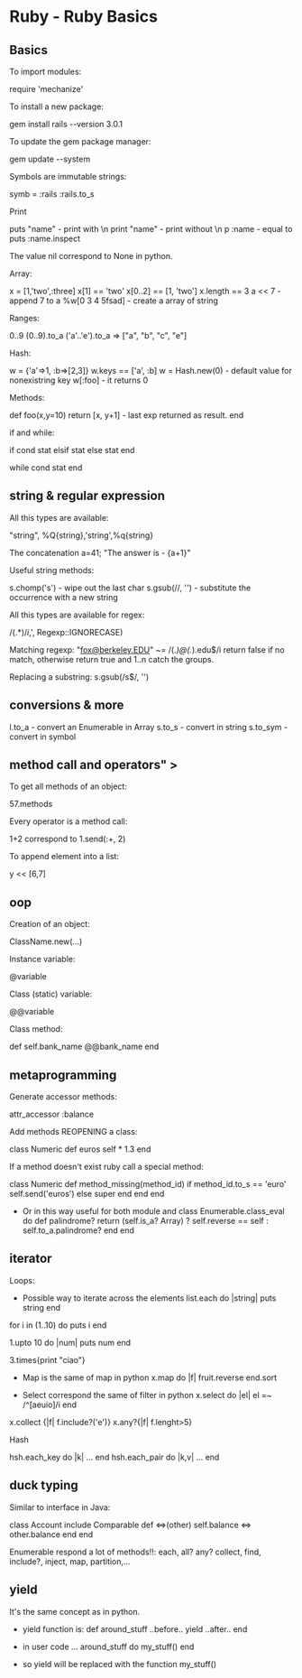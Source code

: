 # Ruby - Ruby Basics


## Basics

To import modules:

require 'mechanize'



To install a new package:

gem install rails --version 3.0.1


To update the gem package manager:

gem update --system


Symbols are immutable strings:



symb = :rails
:rails.to_s



Print



puts "name"  -  print with \n
print "name" -  print without \n
p :name  -  equal to puts :name.inspect




The value nil correspond to None in python.

Array:



x = [1,'two',:three]
x[1] == 'two'
x[0..2] == [1, 'two']
x.length == 3
a << 7 -  append 7 to a
%w[0 3 4 5fsad] -  create a array of string




Ranges:



0..9
(0..9).to_a
('a'..'e').to_a
=> ["a", "b", "c", "e"]



Hash:



w = {'a'=>1, :b=>[2,3]}
w.keys == ['a', :b]
w = Hash.new(0) -  default value for nonexistring key
w[:foo] -  it returns 0




Methods:



def foo(x,y=10)
return [x, y+1]  -  last exp returned as result.
end




if and while:



if cond
stat
elsif
stat
else
stat
end

while cond
stat
end





## string &amp; regular expression

All this types are available:


"string", %Q{string},'string',%q{string}


The concatenation a=41; "The answer is - {a+1}"

Useful string methods:



s.chomp('s')   -  wipe out the last char
s.gsub(//, '')  -  substitute the occurrence with a new string




All this types are available for regex:


/(.*)$/i, %r{(.*)$}i, Regexp.new('(.*)$', Regexp::IGNORECASE)


Matching regexp: "fox@berkeley.EDU" ~= /(.*)@(.*)\.edu$/i
return false if no match, otherwise return true and $1..$n catch the groups.

Replacing a substring:
s.gsub(/s$/, '')


## conversions &amp; more




l.to_a -  convert an Enumerable in Array
s.to_s -  convert in string
s.to_sym -  convert in symbol






## method call and operators" >
To get all methods of an object:

57.methods


Every operator is a method call:

1+2 correspond to 1.send(:+, 2)



To append element into a list:

y << [6,7] 




## oop

Creation of an object: 

ClassName.new(...)


Instance variable: 

@variable


Class (static) variable: 

@@variable


Class method:



def self.bank_name
@@bank_name
end







## metaprogramming

Generate accessor methods:

attr_accessor :balance


Add methods REOPENING a class:



class Numeric
def euros
self * 1.3
end



If a method doesn't exist ruby call a special method:



class Numeric
def method_missing(method_id)
if method_id.to_s == 'euro'
self.send('euros')
else
super
end
end
end


-  Or in this way useful for both module and class
Enumerable.class_eval do
def palindrome?
return (self.is_a? Array) ? self.reverse == self : self.to_a.palindrome?
end
end





## iterator

Loops:



-  Possible way to iterate across the elements
list.each do |string|
puts string
end

for i in (1..10) do
puts i
end

1.upto 10 do |num|
puts num
end

3.times{print "ciao"}

-  Map is the same of map in python
x.map do |f|
fruit.reverse
end.sort

-  Select correspond the same of filter in python
x.select do |el|
el =~ /^[aeuio]/i
end

x.collect {|f| f.include?('e')}
x.any?{|f| f.lenght>5}



Hash



hsh.each_key do |k| ... end
hsh.each_pair do |k,v| ... end





## duck typing

Similar to interface in Java:



class Account
include Comparable
def <=>(other)
self.balance <=> other.balance
end
end




Enumerable respond a lot of methods!!: each, all? any?
collect, find, include?, inject, map, partition,...



## yield

It's the same concept as in python.



-  yield function is:
def around_stuff
..before..
yield
..after..
end

-  in user code
...
around_stuff do
my_stuff()
end
-  so yield will be replaced with the function my_stuff()






